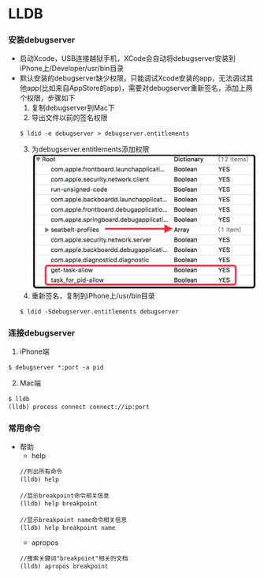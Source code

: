 # LLDB

### 安装debugserver
* 启动Xcode，USB连接越狱手机，XCode会自动将debugserver安装到iPhone上/Developer/usr/bin目录
* 默认安装的debugserver缺少权限，只能调试Xcode安装的app，无法调试其他app(比如来自AppStore的app)，需要对debugserver重新签名，添加上两个权限，步骤如下
    1. 复制debugserver到Mac下
    2. 导出文件以前的签名权限
    ```
    $ ldid -e debugserver > debugserver.entitlements
    ```
    3. 为debugserver.entitlements添加权限
    ![](2_LLDB_1.png)
    4. 重新签名，复制到iPhone上/usr/bin目录
    ```
    $ ldid -Sdebugserver.entitlements debugserver
    ```

### 连接debugserver
1. iPhone端
```
$ debugserver *:port -a pid
```
2. Mac端
```
$ lldb
(lldb) process connect connect://ip:port
```

### 常用命令
* 帮助
    * help
    ```
    //列出所有命令
    (lldb) help

    //显示breakpoint命令相关信息
    (lldb) help breakpoint

    //显示breakpoint name命令相关信息
    (lldb) help breakpoint name
    ```
    * apropos
    ```
    //搜索关键词"breakpoint"相关的文档
    (lldb) apropos breakpoint
    ```
